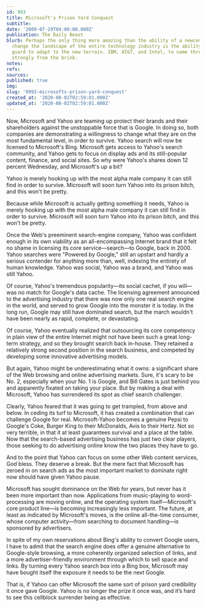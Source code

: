 ```yaml
---
id: 993
title: Microsoft's Prison Yard Conquest
subtitle: 
date: '2009-07-29T04:00:00.000Z'
publication: The Daily Beast
blurb: Perhaps the only thing more amazing than the ability of a newcomer to fundamentally
  change the landscape of the entire technology industry is the ability of the old
  guard to adapt to the new terrain. IBM, AT&T, and Intel, to name three, all rebounded
  strongly from the brink.
notes: 
refs: 
sources: 
published: true
img: 
slug: '0993-microsofts-prison-yard-conquest'
created_at: '2020-08-02T02:59:01.000Z'
updated_at: '2020-08-02T02:59:01.000Z'
---
```

Now, Microsoft and Yahoo are teaming up protect their brands and their shareholders against the unstoppable force that is Google. In doing so, both companies are demonstrating a willingness to change what they are on the most fundamental level, in order to survive. Yahoo search will now be licensed to Microsoft's Bing. Microsoft gets access to Yahoo's search community, and Yahoo gets to focus on display ads and its still-popular content, finance, and social sites. So why were Yahoo's shares down 12 percent Wednesday, and Microsoft's up a bit?

Yahoo is merely hooking up with the most alpha male company it can still find in order to survive. Microsoft will soon turn Yahoo into its prison bitch, and this won't be pretty.

Because while Microsoft is actually getting something it needs, Yahoo is merely hooking up with the most alpha male company it can still find in order to survive. Microsoft will soon turn Yahoo into its prison bitch, and this won't be pretty.

Once the Web's preeminent search-engine company, Yahoo was confident enough in its own viability as an all-encompassing Internet brand that it felt no shame in licensing its core service—search—to Google, back in 2000. Yahoo searches were "Powered by Google," still an upstart and hardly a serious contender for anything more than, well, indexing the entirety of human knowledge. Yahoo was social, Yahoo was a brand, and Yahoo was still Yahoo.

Of course, Yahoo's tremendous popularity—its social cachet, if you will—was no match for Google's data cache. The licensing agreement announced to the advertising industry that there was now only one real search engine in the world, and served to grow Google into the monster it is today. In the long run, Google may still have dominated search, but the march wouldn't have been nearly as rapid, complete, or devastating.

Of course, Yahoo eventually realized that outsourcing its core competency in plain view of the entire Internet might not have been such a great long-term strategy, and so they brought search back in-house. They retained a relatively strong second position in the search business, and competed by developing some innovative advertising models.

But again, Yahoo might be underestimating what it owns: a significant share of the Web browsing and online advertising markets. Sure, it's scary to be No. 2, especially when your No. 1 is Google, and Bill Gates is just behind you and apparently fixated on taking your place. But by making a deal with Microsoft, Yahoo has surrendered its spot as chief search challenger.

Clearly, Yahoo feared that it was going to get trampled, from above and below. In ceding its turf to Microsoft, it has created a combination that can challenge Google for real. Microsoft-Yahoo becomes a genuine Pepsi to Google's Coke, Burger King to their McDonalds, Avis to their Hertz. Not so very terrible, in that it at least guarantees survival and a place at the table. Now that the search-based advertising business has just two clear players, those seeking to do advertising online know the two places they have to go.

And to the point that Yahoo can focus on some other Web content services, God bless. They deserve a break. But the mere fact that Microsoft has zeroed in on search ads as the most important market to dominate right now should have given Yahoo pause.

Microsoft has sought dominance on the Web for years, but never has it been more important than now. Applications from music-playing to word-processing are moving online, and the operating system itself—Microsoft's core product line—is becoming increasingly less important. The future, at least as indicated by Microsoft's moves, is the online all-the-time consumer, whose computer activity—from searching to document handling—is sponsored by advertisers.

In spite of my own reservations about Bing's ability to convert Google users, I have to admit that the search engine does offer a genuine alternative to Google-style browsing, a more coherently organized selection of links, and a more advertiser-friendly environment through which to sell space and links. By turning every Yahoo search box into a Bing box, Microsoft may have bought itself the exposure it needs to be the next Google.

That is, if Yahoo can offer Microsoft the same sort of prison yard credibility it once gave Google. Yahoo is no longer the prize it once was, and it’s hard to see this cellblock surrender being as effective.

